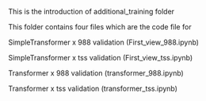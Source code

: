 This is the introduction of additional_training folder

This folder contains four files which are the code file for

SimpleTransformer x 988 validation (First_view_988.ipynb)

SimpleTransformer x tss validation (First_view_tss.ipynb)

Transformer x 988 validation (transformer_988.ipynb)

Transformer x tss validation (transformer_tss.ipynb)

